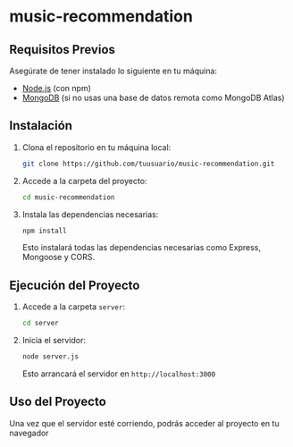 # music-recommendation

## Requisitos Previos

Asegúrate de tener instalado lo siguiente en tu máquina:

- [Node.js](https://nodejs.org/) (con npm)
- [MongoDB](https://www.mongodb.com/) (si no usas una base de datos remota como MongoDB Atlas)

## Instalación

1. Clona el repositorio en tu máquina local:

   ```bash
   git clone https://github.com/tuusuario/music-recommendation.git
   ```

2. Accede a la carpeta del proyecto:

   ```bash
   cd music-recommendation
   ```

3. Instala las dependencias necesarias:

   ```bash
   npm install
   ```

   Esto instalará todas las dependencias necesarias como Express, Mongoose y CORS.

## Ejecución del Proyecto

1. Accede a la carpeta `server`:

   ```bash
   cd server
   ```

2. Inicia el servidor:

   ```bash
   node server.js
   ```

   Esto arrancará el servidor en `http://localhost:3000` 

## Uso del Proyecto

Una vez que el servidor esté corriendo, podrás acceder al proyecto en tu navegador 
